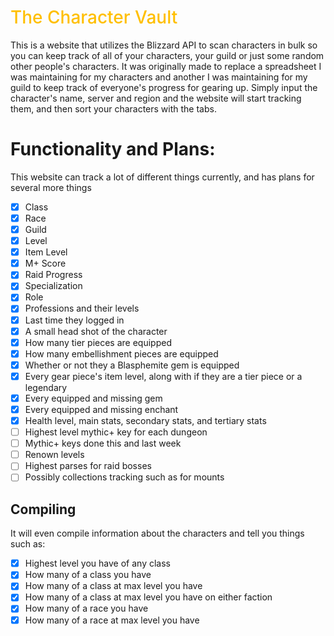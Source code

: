 <h1 style="color:#ffbf00; font-weight: 500">The Character Vault</h1>

This is a website that utilizes the Blizzard API to scan characters in bulk so you can keep track of all of your characters, your guild or just some random other people's characters. It was originally made to replace a spreadsheet I was maintaining for my characters and another I was maintaining for my guild to keep track of everyone's progress for gearing up. Simply input the character's name, server and region and the website will start tracking them, and then sort your characters with the tabs.

# Functionality and Plans:

This website can track a lot of different things currently, and has plans for several more things

- [x] Class
- [x] Race
- [x] Guild
- [x] Level
- [x] Item Level
- [x] M+ Score
- [x] Raid Progress
- [x] Specialization
- [x] Role
- [x] Professions and their levels
- [x] Last time they logged in
- [x] A small head shot of the character
- [x] How many tier pieces are equipped
- [x] How many embellishment pieces are equipped
- [x] Whether or not they a Blasphemite gem is equipped
- [x] Every gear piece's item level, along with if they are a tier piece or a legendary
- [x] Every equipped and missing gem
- [x] Every equipped and missing enchant
- [x] Health level, main stats, secondary stats, and tertiary stats
- [ ] Highest level mythic+ key for each dungeon
- [ ] Mythic+ keys done this and last week
- [ ] Renown levels
- [ ] Highest parses for raid bosses
- [ ] Possibly collections tracking such as for mounts

## Compiling

It will even compile information about the characters and tell you things such as:

- [x] Highest level you have of any class
- [x] How many of a class you have
- [x] How many of a class at max level you have
- [x] How many of a class at max level you have on either faction
- [x] How many of a race you have
- [x] How many of a race at max level you have
